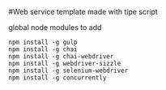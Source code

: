#Web service template made with tipe script

global node modules to add

```
npm install -g gulp
npm install -g chai
npm install -g chai-webdriver
npm install -g webdriver-sizzle
npm install -g selenium-webdriver
npm install -g concurrently
```
